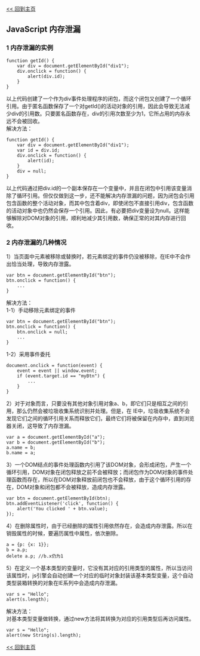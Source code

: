 [<< 回到主页](http://suzy1993.github.io/misszy/)

## JavaScript 内存泄漏

### 1 内存泄漏的实例
```
function getId() {
    var div = document.getElementById("div1");
    div.onclick = function() {
        alert(div.id);
    }
}
```
以上代码创建了一个作为div事件处理程序的闭包，而这个闭包又创建了一个循环引用。由于匿名函数保存了一个对getId()的活动对象的引用，因此会导致无法减少div的引用数。只要匿名函数存在，div的引用次数至少为1，它所占用的内存永远不会被回收。  
解决方法：
```
function getId() {
    var div = document.getElementById("div1");
    var id = div.id;
    div.onclick = function() {
        alert(id);
    }
    div = null;
}
```
以上代码通过把div.id的一个副本保存在一个变量中，并且在闭包中引用该变量消除了循环引用。但仅仅做到这一步，还不能解决内存泄漏的问题，因为闭包会引用包含函数的整个活动对象，而其中包含着div，即使闭包不直接引用div，包含函数的活动对象中也仍然会保存一个引用。因此，有必要把div变量设为null。这样能够解除对DOM对象的引用，顺利地减少其引用数，确保正常的对其内存进行回收。

### 2 内存泄漏的几种情况
1）当页面中元素被移除或替换时，若元素绑定的事件仍没被移除，在IE中不会作出恰当处理，导致内存泄露。
```
var btn = document.getElementById("btn");
btn.onclick = function() {
    ...
}
```
解决方法：  
1-1）手动移除元素绑定的事件
```
var btn = document.getElementById("btn");
btn.onclick = function() {
    btn.onclick = null;
    ...
}
```
1-2）采用事件委托
```
document.onclick = function(event) {
    event = event || window.event;
    if (event.target.id == "myBtn") {
        ...
    }
}
```
2）对于对象而言，只要没有其他对象引用对象a、b，即它们只是相互之间的引用，那么仍然会被垃圾收集系统识别并处理。但是，在 IE中，垃圾收集系统不会发现它们之间的循环引用关系而释放它们，最终它们将被保留在内存中，直到浏览器关闭，这导致了内存泄漏。
```
var a = document.getElementById("a");
var b = document.getElementById("b");
a.name = b;
b.name = a;
```
3）一个DOM结点的事件处理函数内引用了该DOM对象，会形成闭包，产生一个循环引用，DOM对象在闭包释放之前不会被释放；而闭包作为DOM对象的事件处理函数而存在，所以在DOM对象释放前闭包也不会释放，由于这个循环引用的存在，DOM对象和闭包都不会被释放，造成内存泄露。
```
var btn = document.getElementById(btn);
btn.addEventListener('click', function() {
    alert('You clicked ' + btn.value);
});
```
4）在删除属性时，由于已经删除的属性引用依然存在，会造成内存泄露。所以在销毁属性的时候，要遍历属性中属性，依次删除。
```
a = {p: {x: 1}};
b = a.p;
delete a.p; //b.x仍为1
```
5）在定义一个基本类型的变量时，它没有其对应的引用类型的属性，所以当访问该属性时，js引擎会自动创建一个对应的临时对象封装该基本类型变量，这个自动类型装箱转换的对象在IE系列中会造成内存泄漏。
```
var s = "Hello";
alert(s.length);
```
解决方法：  
对基本类型变量做转换，通过new方法将其转换为对应的引用类型后再访问属性。
```
var s = "Hello";
alert(new String(s).length);
```

[<< 回到主页](http://suzy1993.github.io/misszy/)
